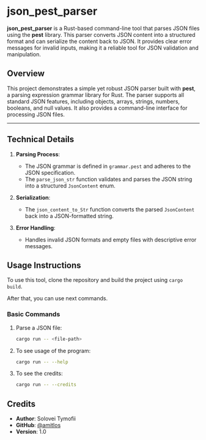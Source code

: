 # json_pest_parser

**json_pest_parser** is a Rust-based command-line tool that parses JSON files using the **pest** library. This parser converts JSON content into a structured format and can serialize the content back to JSON. It provides clear error messages for invalid inputs, making it a reliable tool for JSON validation and manipulation.

## Overview

This project demonstrates a simple yet robust JSON parser built with **pest**, a parsing expression grammar library for Rust. The parser supports all standard JSON features, including objects, arrays, strings, numbers, booleans, and null values. It also provides a command-line interface for processing JSON files.

---
## Technical Details

1. **Parsing Process**:
   - The JSON grammar is defined in `grammar.pest` and adheres to the JSON specification.
   - The `parse_json_str` function validates and parses the JSON string into a structured `JsonContent` enum.

2. **Serialization**:
   - The `json_content_to_Str` function converts the parsed `JsonContent` back into a JSON-formatted string.

3. **Error Handling**:
   - Handles invalid JSON formats and empty files with descriptive error messages.

## Usage Instructions

To use this tool, clone the repository and build the project using `cargo build`.

After that, you can use next commands.

### Basic Commands

1. Parse a JSON file:
   ```bash
   cargo run -- <file-path>
   ```
2. To see usage of the program:
   ```bash
   cargo run -- --help
   ```
3. To see the credits:
   ```bash
   cargo run -- --credits
   ```

## Credits

- **Author**: Solovei Tymofii
- **GitHub**: [@amitlos](https://github.com/amitlos)
- **Version**: 1.0
